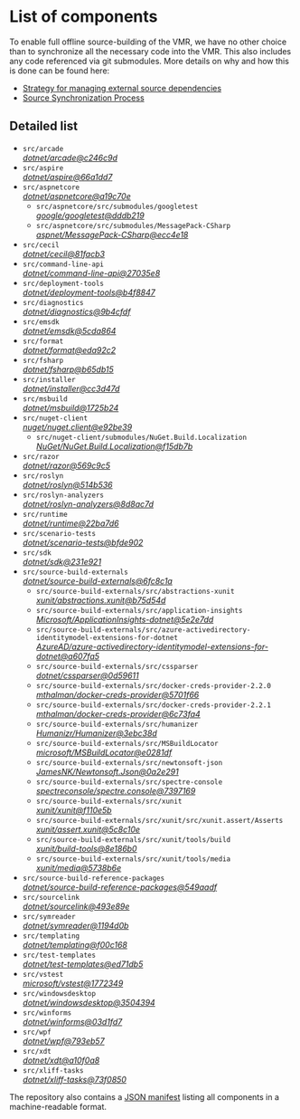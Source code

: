 ﻿# List of components

To enable full offline source-building of the VMR, we have no other choice than to synchronize all the necessary code into the VMR. This also includes any code referenced via git submodules. More details on why and how this is done can be found here:
- [Strategy for managing external source dependencies](src/arcade/Documentation/UnifiedBuild/VMR-Strategy-For-External-Source.md)
- [Source Synchronization Process](src/arcade/Documentation/UnifiedBuild/VMR-Design-And-Operation.md#source-synchronization-process)

## Detailed list

<!-- component list beginning -->
- `src/arcade`  
*[dotnet/arcade@c246c9d](https://github.com/dotnet/arcade/tree/c246c9d7bfb98646ec52a18471d075219b26dccc)*
- `src/aspire`  
*[dotnet/aspire@66a1dd7](https://github.com/dotnet/aspire/tree/66a1dd77e4077592a587c1429c8814d1057dc474)*
- `src/aspnetcore`  
*[dotnet/aspnetcore@a19c70e](https://github.com/dotnet/aspnetcore/tree/a19c70eba3f89c7cbe9447f029b4c63322f47846)*
    - `src/aspnetcore/src/submodules/googletest`  
    *[google/googletest@dddb219](https://github.com/google/googletest/tree/dddb219c3eb96d7f9200f09b0a381f016e6b4562)*
    - `src/aspnetcore/src/submodules/MessagePack-CSharp`  
    *[aspnet/MessagePack-CSharp@ecc4e18](https://github.com/aspnet/MessagePack-CSharp/tree/ecc4e18ad7a0c7db51cd7e3d2997a291ed01444d)*
- `src/cecil`  
*[dotnet/cecil@81facb3](https://github.com/dotnet/cecil/tree/81facb3f6009be2cdce70df30452bb75e9a8f993)*
- `src/command-line-api`  
*[dotnet/command-line-api@27035e8](https://github.com/dotnet/command-line-api/tree/27035e88527f555a3806ae7d63af7501b41ea5d5)*
- `src/deployment-tools`  
*[dotnet/deployment-tools@b4f8847](https://github.com/dotnet/deployment-tools/tree/b4f8847a36543b3274dc252534d0175de35bd16c)*
- `src/diagnostics`  
*[dotnet/diagnostics@9b4cfdf](https://github.com/dotnet/diagnostics/tree/9b4cfdfde85a1bcab1e87e78be8db99785ba3e1f)*
- `src/emsdk`  
*[dotnet/emsdk@5cda864](https://github.com/dotnet/emsdk/tree/5cda86493ac07dce11dcb04323d2b57eecff00b7)*
- `src/format`  
*[dotnet/format@eda92c2](https://github.com/dotnet/format/tree/eda92c290b08a2be0fcb8e79ac07ebc94dffb2a3)*
- `src/fsharp`  
*[dotnet/fsharp@b65db15](https://github.com/dotnet/fsharp/tree/b65db15f3262c439f81e6d02c0b8a6892a737e60)*
- `src/installer`  
*[dotnet/installer@cc3d47d](https://github.com/dotnet/installer/tree/cc3d47d4cb36f4aa9224a1f36096b61062a6bd7e)*
- `src/msbuild`  
*[dotnet/msbuild@1725b24](https://github.com/dotnet/msbuild/tree/1725b247e8737804076c8ff3b09fcee02ecdf51e)*
- `src/nuget-client`  
*[nuget/nuget.client@e92be39](https://github.com/nuget/nuget.client/tree/e92be3915309e687044768de38933ac5fc4cb40c)*
    - `src/nuget-client/submodules/NuGet.Build.Localization`  
    *[NuGet/NuGet.Build.Localization@f15db7b](https://github.com/NuGet/NuGet.Build.Localization/tree/f15db7b7c6f5affbea268632ef8333d2687c8031)*
- `src/razor`  
*[dotnet/razor@569c9c5](https://github.com/dotnet/razor/tree/569c9c50f393066c853bc796f3b5c720b35e55aa)*
- `src/roslyn`  
*[dotnet/roslyn@514b536](https://github.com/dotnet/roslyn/tree/514b5364881b9a36a2630ab7c0160f8e642fc1b3)*
- `src/roslyn-analyzers`  
*[dotnet/roslyn-analyzers@8d8ac7d](https://github.com/dotnet/roslyn-analyzers/tree/8d8ac7de5f76d08f457465027b67f805a4153899)*
- `src/runtime`  
*[dotnet/runtime@22ba7d6](https://github.com/dotnet/runtime/tree/22ba7d607bb1d9caa0db9afcdc47eb5cef641fcb)*
- `src/scenario-tests`  
*[dotnet/scenario-tests@bfde902](https://github.com/dotnet/scenario-tests/tree/bfde902a10d7b672f4fc7e844198ede405dbb9c6)*
- `src/sdk`  
*[dotnet/sdk@231e921](https://github.com/dotnet/sdk/tree/231e921dd53cb4f57acfae42b5984e4103d6b557)*
- `src/source-build-externals`  
*[dotnet/source-build-externals@6fc8c1a](https://github.com/dotnet/source-build-externals/tree/6fc8c1ac45220a4d9b4c59bf2ff187dafcb1da3f)*
    - `src/source-build-externals/src/abstractions-xunit`  
    *[xunit/abstractions.xunit@b75d54d](https://github.com/xunit/abstractions.xunit/tree/b75d54d73b141709f805c2001b16f3dd4d71539d)*
    - `src/source-build-externals/src/application-insights`  
    *[Microsoft/ApplicationInsights-dotnet@5e2e7dd](https://github.com/Microsoft/ApplicationInsights-dotnet/tree/5e2e7ddda961ec0e16a75b1ae0a37f6a13c777f5)*
    - `src/source-build-externals/src/azure-activedirectory-identitymodel-extensions-for-dotnet`  
    *[AzureAD/azure-activedirectory-identitymodel-extensions-for-dotnet@a607fa5](https://github.com/AzureAD/azure-activedirectory-identitymodel-extensions-for-dotnet/tree/a607fa5e0005a6178cf1d2fed4fa0f8179cdb186)*
    - `src/source-build-externals/src/cssparser`  
    *[dotnet/cssparser@0d59611](https://github.com/dotnet/cssparser/tree/0d59611784841735a7778a67aa6e9d8d000c861f)*
    - `src/source-build-externals/src/docker-creds-provider-2.2.0`  
    *[mthalman/docker-creds-provider@5701f66](https://github.com/mthalman/docker-creds-provider/tree/5701f6667c1fbd805684857baaa860383bbdfed7)*
    - `src/source-build-externals/src/docker-creds-provider-2.2.1`  
    *[mthalman/docker-creds-provider@6c73fa4](https://github.com/mthalman/docker-creds-provider/tree/6c73fa4784795ae07f49305a057abf5c473d2adb)*
    - `src/source-build-externals/src/humanizer`  
    *[Humanizr/Humanizer@3ebc38d](https://github.com/Humanizr/Humanizer/tree/3ebc38de585fc641a04b0e78ed69468453b0f8a1)*
    - `src/source-build-externals/src/MSBuildLocator`  
    *[microsoft/MSBuildLocator@e0281df](https://github.com/microsoft/MSBuildLocator/tree/e0281df33274ac3c3e22acc9b07dcb4b31d57dc0)*
    - `src/source-build-externals/src/newtonsoft-json`  
    *[JamesNK/Newtonsoft.Json@0a2e291](https://github.com/JamesNK/Newtonsoft.Json/tree/0a2e291c0d9c0c7675d445703e51750363a549ef)*
    - `src/source-build-externals/src/spectre-console`  
    *[spectreconsole/spectre.console@7397169](https://github.com/spectreconsole/spectre.console/tree/7397169a2757dc3657598bdea4ac222c0f283425)*
    - `src/source-build-externals/src/xunit`  
    *[xunit/xunit@f110e5b](https://github.com/xunit/xunit/tree/f110e5bee5dfd4c08339587c9c3df9292fcb597c)*
    - `src/source-build-externals/src/xunit/src/xunit.assert/Asserts`  
    *[xunit/assert.xunit@5c8c10e](https://github.com/xunit/assert.xunit/tree/5c8c10e085eb42f39f2fe0b40c94bf56649eb0a4)*
    - `src/source-build-externals/src/xunit/tools/build`  
    *[xunit/build-tools@8e186b0](https://github.com/xunit/build-tools/tree/8e186b0f8e398796e75453f3f18952b06d29fdfd)*
    - `src/source-build-externals/src/xunit/tools/media`  
    *[xunit/media@5738b6e](https://github.com/xunit/media/tree/5738b6e86f08e0389c4392b939c20e3eca2d9822)*
- `src/source-build-reference-packages`  
*[dotnet/source-build-reference-packages@549aadf](https://github.com/dotnet/source-build-reference-packages/tree/549aadff1660b230bdfffa562eea3edf59dd0bb4)*
- `src/sourcelink`  
*[dotnet/sourcelink@493e89e](https://github.com/dotnet/sourcelink/tree/493e89e2251674d974480b9523added944d45ed2)*
- `src/symreader`  
*[dotnet/symreader@1194d0b](https://github.com/dotnet/symreader/tree/1194d0bd9b2a0257706a2635531948ceaa02e729)*
- `src/templating`  
*[dotnet/templating@f00c168](https://github.com/dotnet/templating/tree/f00c168c37b6fcac873a44538835c067c851affd)*
- `src/test-templates`  
*[dotnet/test-templates@ed71db5](https://github.com/dotnet/test-templates/tree/ed71db57db0c5c92da6dca026a5eda695e1ea2c2)*
- `src/vstest`  
*[microsoft/vstest@1772349](https://github.com/microsoft/vstest/tree/17723493fc8befbb889db2ff17b1ac98ba7b7c48)*
- `src/windowsdesktop`  
*[dotnet/windowsdesktop@3504394](https://github.com/dotnet/windowsdesktop/tree/35043947917c50e301196493f952d08600e3fd4d)*
- `src/winforms`  
*[dotnet/winforms@03d1fd7](https://github.com/dotnet/winforms/tree/03d1fd7ba7f16194c80b5bf39a4879ac0c7a823c)*
- `src/wpf`  
*[dotnet/wpf@793eb57](https://github.com/dotnet/wpf/tree/793eb57cc75af91afad52eb77676c63f0001e49a)*
- `src/xdt`  
*[dotnet/xdt@a10f0a8](https://github.com/dotnet/xdt/tree/a10f0a85b91b1e2e18cbd2ea2537eae9c5a64ea9)*
- `src/xliff-tasks`  
*[dotnet/xliff-tasks@73f0850](https://github.com/dotnet/xliff-tasks/tree/73f0850939d96131c28cf6ea6ee5aacb4da0083a)*
<!-- component list end -->

The repository also contains a [JSON manifest](https://github.com/dotnet/dotnet/blob/main/src/source-manifest.json) listing all components in a machine-readable format.
